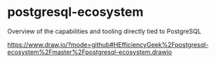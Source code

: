 # postgresql-ecosystem
Overview of the capabilities and tooling directly tied to PostgreSQL

https://www.draw.io/?mode=github#HEfficiencyGeek%2Fpostgresql-ecosystem%2Fmaster%2Fpostgresql-ecosystem.drawio
